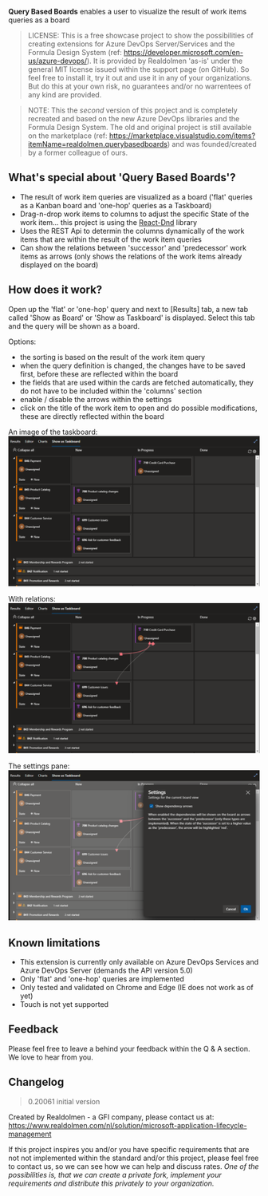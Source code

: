 **Query Based Boards** enables a user to visualize the result of work items queries as a board

> LICENSE: This is a free showcase project to show the possibilities of creating extensions for Azure DevOps Server/Services and the Formula Design System (ref: https://developer.microsoft.com/en-us/azure-devops/). It is provided by Realdolmen 'as-is' under the general MIT license issued within the support page (on GitHub). So feel free to install it, try it out and use it in any of your organizations. But do this at your own risk, no guarantees and/or no warrentees of any kind are provided.

> NOTE: This the *second* version of this project and is completely recreated and based on the new Azure DevOps libraries and the Formula Design System. The old and original project is still available on the marketplace (ref: https://marketplace.visualstudio.com/items?itemName=realdolmen.querybasedboards) and was founded/created by a former colleague of ours. 

## What's special about 'Query Based Boards'? 
* The result of work item queries are visualized as a board ('flat' queries as a Kanban board and 'one-hop' queries as a Taskboard)
* Drag-n-drop work items to columns to adjust the specific State of the work item... this project is using the [React-Dnd](https://react-dnd.github.io/react-dnd/about) library
* Uses the REST Api to determin the columns dynamically of the work items that are within the result of the work item queries
* Can show the relations between 'successor' and 'predecessor' work items as arrows (only shows the relations of the work items already displayed on the board)

## How does it work?
Open up the 'flat' or 'one-hop' query and next to [Results] tab, a new tab called 'Show as Board' or 'Show as Taskboard' is displayed. Select this tab and the query will be shown as a board.

Options:
* the sorting is based on the result of the work item query
* when the query definition is changed, the changes have to be saved first, before these are reflected within the board
* the fields that are used within the cards are fetched automatically, they do not have to be included within the 'columns' section
* enable / disable the arrows within the settings
* click on the title of the work item to open and do possible modifications, these are directly reflected within the board

An image of the taskboard:
![screenshot](img/taskboard.png)
<br/>

With relations:
![screenshot](img/taskboard-arrows.png)
<br/>

The settings pane:
![screenshot](img/taskboard-settings.png)
<br/>

## Known limitations
* This extension is currently only available on Azure DevOps Services and Azure DevOps Server (demands the API version 5.0)
* Only 'flat' and 'one-hop' queries are implemented
* Only tested and validated on Chrome and Edge (IE does not work as of yet)
* Touch is not yet supported

## Feedback
Please feel free to leave a behind your feedback within the Q & A section. We love to hear from you. 

## Changelog
> 0.20061 initial version

Created by Realdolmen - a GFI company, please contact us at: https://www.realdolmen.com/nl/solution/microsoft-application-lifecycle-management

If this project inspires you and/or you have specific requirements that are not not implemented within the standard and/or this project, please feel free to contact us, so we can see how we can help and discuss rates. 
*One of the possibilities is, that we can create a private fork, implement your requirements and distribute this privately to your organization.*